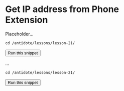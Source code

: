 # Get IP address from Phone Extension

Placeholder...

```
cd /antidote/lessons/lesson-21/
```
<button type="button" class="btn btn-primary btn-sm" onclick="runSnippetInTab('linux1', 0)">Run this snippet</button>

...


```
cd /antidote/lessons/lesson-21/
```
<button type="button" class="btn btn-primary btn-sm" onclick="runSnippetInTab('linux1', 1)">Run this snippet</button>

